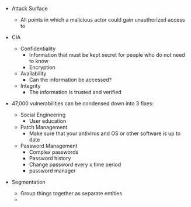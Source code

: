 
- Attack Surface
	- All points in which a malicious actor could gain unauthorized access to 

- CIA
	- Confidentiality
		- Information that must be kept secret for people who do not need to know
		- Encryption
	- Availability
		- Can the information be accessed?
	- Integrity
		- The information is trusted and verified 

- 47,000 vulnerabilities can be condensed down into 3 fixes:
	- Social Engineering
		- User education
	- Patch Management
		- Make sure that your antivirus and OS or other software is up to date
	- Password Management 
		- Complex passwords
		- Password history
		- Change password every x time period 
		- password manager

- Segmentation
	- Group things together as separate entities 
	- 